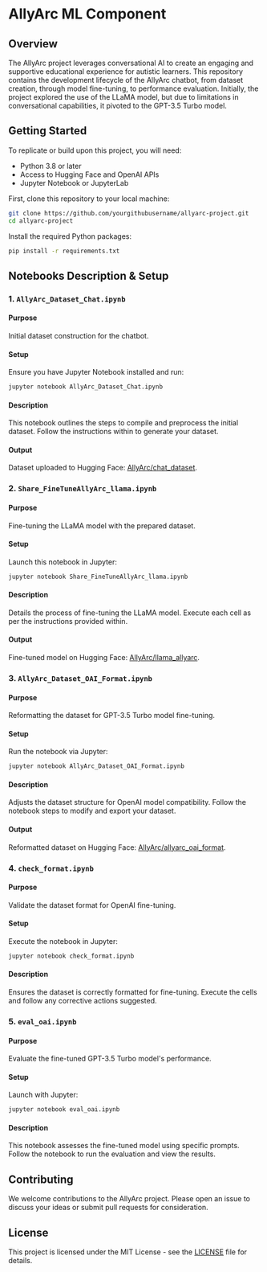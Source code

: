 # AllyArc ML Component

## Overview

The AllyArc project leverages conversational AI to create an engaging and supportive educational experience for autistic learners. This repository contains the development lifecycle of the AllyArc chatbot, from dataset creation, through model fine-tuning, to performance evaluation. Initially, the project explored the use of the LLaMA model, but due to limitations in conversational capabilities, it pivoted to the GPT-3.5 Turbo model.

## Getting Started

To replicate or build upon this project, you will need:
- Python 3.8 or later
- Access to Hugging Face and OpenAI APIs
- Jupyter Notebook or JupyterLab

First, clone this repository to your local machine:

```bash
git clone https://github.com/yourgithubusername/allyarc-project.git
cd allyarc-project
```

Install the required Python packages:

```bash
pip install -r requirements.txt
```

## Notebooks Description & Setup

### 1. `AllyArc_Dataset_Chat.ipynb`

#### Purpose
Initial dataset construction for the chatbot.

#### Setup
Ensure you have Jupyter Notebook installed and run:

```bash
jupyter notebook AllyArc_Dataset_Chat.ipynb
```

#### Description
This notebook outlines the steps to compile and preprocess the initial dataset. Follow the instructions within to generate your dataset.

#### Output
Dataset uploaded to Hugging Face: [AllyArc/chat_dataset](https://huggingface.co/datasets/AllyArc/chat_dataset).

### 2. `Share_FineTuneAllyArc_llama.ipynb`

#### Purpose
Fine-tuning the LLaMA model with the prepared dataset.

#### Setup
Launch this notebook in Jupyter:

```bash
jupyter notebook Share_FineTuneAllyArc_llama.ipynb
```

#### Description
Details the process of fine-tuning the LLaMA model. Execute each cell as per the instructions provided within.

#### Output
Fine-tuned model on Hugging Face: [AllyArc/llama_allyarc](https://huggingface.co/AllyArc/llama_allyarc).

### 3. `AllyArc_Dataset_OAI_Format.ipynb`

#### Purpose
Reformatting the dataset for GPT-3.5 Turbo model fine-tuning.

#### Setup
Run the notebook via Jupyter:

```bash
jupyter notebook AllyArc_Dataset_OAI_Format.ipynb
```

#### Description
Adjusts the dataset structure for OpenAI model compatibility. Follow the notebook steps to modify and export your dataset.

#### Output
Reformatted dataset on Hugging Face: [AllyArc/allyarc_oai_format](https://huggingface.co/datasets/AllyArc/allyarc_oai_format).

### 4. `check_format.ipynb`

#### Purpose
Validate the dataset format for OpenAI fine-tuning.

#### Setup
Execute the notebook in Jupyter:

```bash
jupyter notebook check_format.ipynb
```

#### Description
Ensures the dataset is correctly formatted for fine-tuning. Execute the cells and follow any corrective actions suggested.

### 5. `eval_oai.ipynb`

#### Purpose
Evaluate the fine-tuned GPT-3.5 Turbo model's performance.

#### Setup
Launch with Jupyter:

```bash
jupyter notebook eval_oai.ipynb
```

#### Description
This notebook assesses the fine-tuned model using specific prompts. Follow the notebook to run the evaluation and view the results.

## Contributing

We welcome contributions to the AllyArc project. Please open an issue to discuss your ideas or submit pull requests for consideration.

## License

This project is licensed under the MIT License - see the [LICENSE](LICENSE) file for details.
